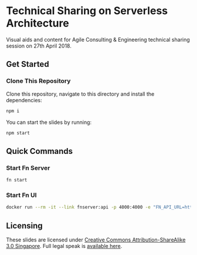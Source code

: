 # Technical Sharing on Serverless Architecture
Visual aids and content for Agile Consulting & Engineering technical sharing session on 27th April 2018.

## Get Started
### Clone This Repository
Clone this repository, navigate to this directory and install the dependencies:

```sh
npm i
```

You can start the slides by running:

```sh
npm start
```

## Quick Commands
### Start Fn Server
```sh
fn start
```


### Start Fn UI

```sh
docker run --rm -it --link fnserver:api -p 4000:4000 -e "FN_API_URL=http://api:8080" fnproject/ui
```

## Licensing
These slides are licensed under [Creative Commons Attribution-ShareAlike 3.0 Singapore](https://creativecommons.org/licenses/by-sa/3.0/sg/). Full legal speak is [available here](https://creativecommons.org/licenses/by-sa/3.0/sg/legalcode).